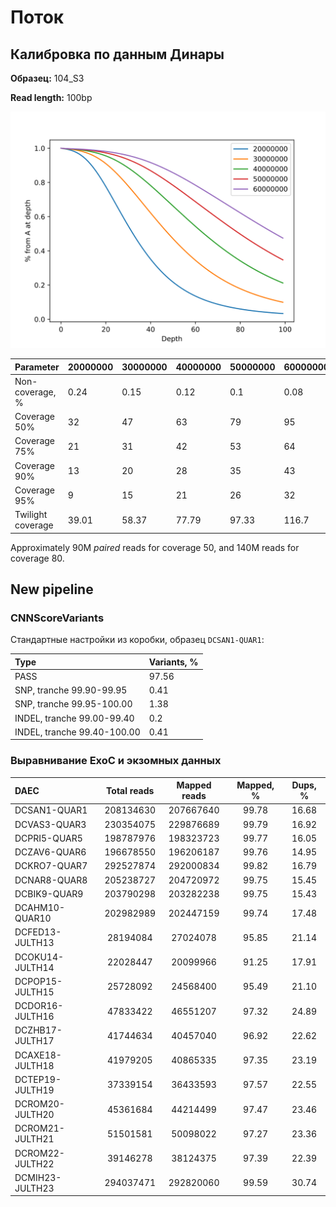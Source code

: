 # Поток

## Калибровка по данным Динары

**Образец:** 104_S3

**Read length:** 100bp

![img](./scripts_results/Dinara_Calibri_coverage_100.svg)

| Parameter       | 20000000 | 30000000 | 40000000 | 50000000 | 60000000 |
|:----------------|:---------|:---------|:---------|:---------|:---------|
| Non-coverage, % | 0.24     | 0.15     | 0.12     | 0.1      | 0.08     |
| Coverage 50%    | 32       | 47       | 63       | 79       | 95       |
| Coverage 75%    | 21       | 31       | 42       | 53       | 64       |
| Coverage 90%    | 13       | 20       | 28       | 35       | 43       |
| Coverage 95%    | 9        | 15       | 21       | 26       | 32       |
| Twilight coverage | 39.01  | 58.37    | 77.79    | 97.33    | 116.7    |


Approximately 90M *paired* reads for coverage 50, and 140M reads for coverage 80.

## New pipeline

### CNNScoreVariants

Стандартные настройки из коробки, образец `DCSAN1-QUAR1`:

| Type | Variants, % |
|:-----|:------------|
| PASS | 97.56 |
| SNP, tranche 99.90-99.95 | 0.41 |
| SNP, tranche 99.95-100.00 | 1.38 |
| INDEL, tranche 99.00-99.40 | 0.2 |
| INDEL, tranche 99.40-100.00 | 0.41 |

### Выравнивание ExoC и экзомных данных

| DAEC         | Total reads | Mapped reads | Mapped, % | Dups, % |
|:-------------|:---------:|:---------:|:----:|:----:|
| DCSAN1-QUAR1 | 208134630 | 207667640 | 99.78 | 16.68 |
| DCVAS3-QUAR3 | 230354075 | 229876689 | 99.79 | 16.92 |
| DCPRI5-QUAR5 | 198787976 | 198323723 | 99.77 | 16.05 |
| DCZAV6-QUAR6 | 196678550 | 196206187 | 99.76 | 14.95 |
| DCKRO7-QUAR7 | 292527874 | 292000834 | 99.82 | 16.79 |
| DCNAR8-QUAR8 | 205238727 | 204720972 | 99.75 | 15.45 |
| DCBIK9-QUAR9 | 203790298 | 203282238 | 99.75 | 15.43 |
| DCAHM10-QUAR10 | 202982989 | 202447159 | 99.74 | 17.48 |
| DCFED13-JULTH13 | 28194084 | 27024078 | 95.85 | 21.14 |
| DCOKU14-JULTH14 | 22028447 | 20099966 | 91.25 | 17.91 |
| DCPOP15-JULTH15 | 25728092 | 24568400 | 95.49 | 21.10 |
| DCDOR16-JULTH16 | 47833422 | 46551207 | 97.32 | 24.89 |
| DCZHB17-JULTH17 | 41744634 | 40457040 | 96.92 | 22.62 |
| DCAXE18-JULTH18 | 41979205 | 40865335 | 97.35 | 23.19 |
| DCTEP19-JULTH19 | 37339154 | 36433593 | 97.57 | 22.55 |
| DCROM20-JULTH20 | 45361684 | 44214499 | 97.47 | 23.46 |
| DCROM21-JULTH21 | 51501581 | 50098022 | 97.27 | 23.36 |
| DCROM22-JULTH22 | 39146278 | 38124375 | 97.39 | 22.39 |
| DCMIH23-JULTH23 | 294037471 | 292820060 | 99.59 | 30.74 |
